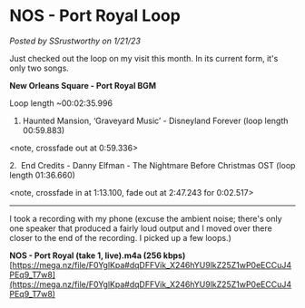 # NOS - Port Royal Loop

*Posted by SSrustworthy on 1/21/23*

Just checked out the loop on my visit this month. In its current form, it's only two songs.

**New Orleans Square - Port Royal BGM**

Loop length ~00:02:35.996

1. Haunted Mansion, ‘Graveyard Music’ - Disneyland Forever (loop length 00:59.883)

<note, crossfade out at 0:59.336>

2.  End Credits - Danny Elfman - The Nightmare Before Christmas OST (loop length 01:36.660)

<note, crossfade in at 1:13.100, fade out at 2:47.243 for 0:02.517>

---

I took a recording with my phone (excuse the ambient noise; there's only one speaker that produced a fairly loud output and I moved over there closer to the end of the recording. I picked up a few loops.)

**NOS - Port Royal (take 1, live).m4a (256 kbps)**
[https://mega.nz/file/F0YglKpa#dqDFFVik_X246hYU9lkZ25Z1wP0eECCuJ4PEq9_T7w8](https://mega.nz/file/F0YglKpa#dqDFFVik_X246hYU9lkZ25Z1wP0eECCuJ4PEq9_T7w8)

</aside>